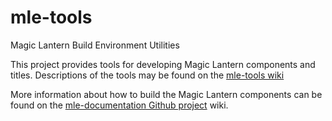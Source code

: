 # mle-tools
Magic Lantern Build Environment Utilities

This project provides tools for developing Magic Lantern components and titles. Descriptions of the tools may be found on the [mle-tools wiki](https://github.com/magic-lantern-android-studio/mle-tools/wiki)

More information about how to build the Magic Lantern components can be found on the [mle-documentation Github project](https://github.com/magic-lantern-android-studio/mle-documentation) wiki.